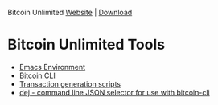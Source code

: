Bitcoin Unlimited [Website](https://www.bitcoinunlimited.info)  | [Download](https://www.bitcoinunlimited.info/download)


Bitcoin Unlimited Tools
=====================================

* [Emacs Environment](elisp/README.md)
* [Bitcoin CLI](btccli/README.md)
* [Transaction generation scripts](scripts.md)
* [dej - command line JSON selector for use with bitcoin-cli](dej.md)
